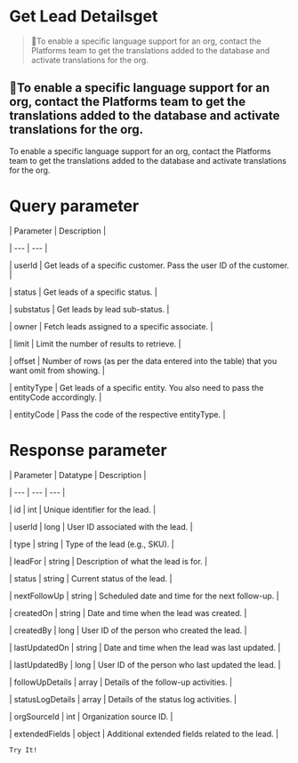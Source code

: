 # Get Lead Detailsget

> 📘To enable a specific language support for an org, contact the Platforms team to get the translations added to the database and activate translations for the org.

## 📘To enable a specific language support for an org, contact the Platforms team to get the translations added to the database and activate translations for the org.

To enable a specific language support for an org, contact the Platforms team to get the translations added to the database and activate translations for the org.

# Query parameter

| Parameter | Description |

| --- | --- |

| userId | Get leads of a specific customer. Pass the user ID of the customer. |

| status | Get leads of a specific status. |

| substatus | Get leads by lead sub-status. |

| owner | Fetch leads assigned to a specific associate. |

| limit | Limit the number of results to retrieve. |

| offset | Number of rows (as per the data entered into the table) that you want omit from showing. |

| entityType | Get leads of a specific entity. You also need to pass the entityCode accordingly. |

| entityCode | Pass the code of the respective entityType. |



# Response parameter

| Parameter | Datatype | Description |

| --- | --- | --- |

| id | int | Unique identifier for the lead. |

| userId | long | User ID associated with the lead. |

| type | string | Type of the lead (e.g., SKU). |

| leadFor | string | Description of what the lead is for. |

| status | string | Current status of the lead. |

| nextFollowUp | string | Scheduled date and time for the next follow-up. |

| createdOn | string | Date and time when the lead was created. |

| createdBy | long | User ID of the person who created the lead. |

| lastUpdatedOn | string | Date and time when the lead was last updated. |

| lastUpdatedBy | long | User ID of the person who last updated the lead. |

| followUpDetails | array | Details of the follow-up activities. |

| statusLogDetails | array | Details of the status log activities. |

| orgSourceId | int | Organization source ID. |

| extendedFields | object | Additional extended fields related to the lead. |



`Try It!`